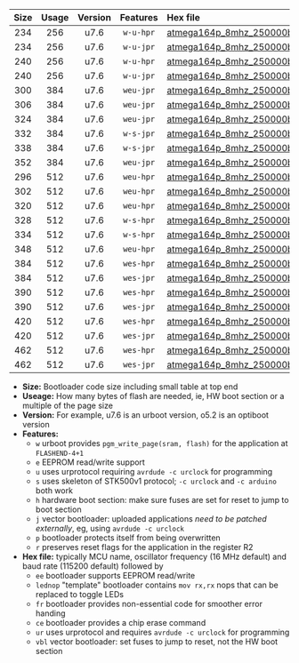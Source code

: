 |Size|Usage|Version|Features|Hex file|
|:-:|:-:|:-:|:-:|:--|
|234|256|u7.6|`w-u-hpr`|[atmega164p_8mhz_250000bps_ur.hex](https://raw.githubusercontent.com/stefanrueger/urboot/main//atmega164p_8mhz_250000bps_ur.hex)|
|234|256|u7.6|`w-u-jpr`|[atmega164p_8mhz_250000bps_ur_vbl.hex](https://raw.githubusercontent.com/stefanrueger/urboot/main//atmega164p_8mhz_250000bps_ur_vbl.hex)|
|240|256|u7.6|`w-u-hpr`|[atmega164p_8mhz_250000bps_lednop_ur.hex](https://raw.githubusercontent.com/stefanrueger/urboot/main//atmega164p_8mhz_250000bps_lednop_ur.hex)|
|240|256|u7.6|`w-u-jpr`|[atmega164p_8mhz_250000bps_lednop_ur_vbl.hex](https://raw.githubusercontent.com/stefanrueger/urboot/main//atmega164p_8mhz_250000bps_lednop_ur_vbl.hex)|
|300|384|u7.6|`weu-jpr`|[atmega164p_8mhz_250000bps_ee_ur_vbl.hex](https://raw.githubusercontent.com/stefanrueger/urboot/main//atmega164p_8mhz_250000bps_ee_ur_vbl.hex)|
|306|384|u7.6|`weu-jpr`|[atmega164p_8mhz_250000bps_ee_lednop_ur_vbl.hex](https://raw.githubusercontent.com/stefanrueger/urboot/main//atmega164p_8mhz_250000bps_ee_lednop_ur_vbl.hex)|
|324|384|u7.6|`weu-jpr`|[atmega164p_8mhz_250000bps_ee_lednop_fr_ur_vbl.hex](https://raw.githubusercontent.com/stefanrueger/urboot/main//atmega164p_8mhz_250000bps_ee_lednop_fr_ur_vbl.hex)|
|332|384|u7.6|`w-s-jpr`|[atmega164p_8mhz_250000bps_vbl.hex](https://raw.githubusercontent.com/stefanrueger/urboot/main//atmega164p_8mhz_250000bps_vbl.hex)|
|338|384|u7.6|`w-s-jpr`|[atmega164p_8mhz_250000bps_lednop_vbl.hex](https://raw.githubusercontent.com/stefanrueger/urboot/main//atmega164p_8mhz_250000bps_lednop_vbl.hex)|
|352|384|u7.6|`weu-jpr`|[atmega164p_8mhz_250000bps_ee_lednop_fr_ce_ur_vbl.hex](https://raw.githubusercontent.com/stefanrueger/urboot/main//atmega164p_8mhz_250000bps_ee_lednop_fr_ce_ur_vbl.hex)|
|296|512|u7.6|`weu-hpr`|[atmega164p_8mhz_250000bps_ee_ur.hex](https://raw.githubusercontent.com/stefanrueger/urboot/main//atmega164p_8mhz_250000bps_ee_ur.hex)|
|302|512|u7.6|`weu-hpr`|[atmega164p_8mhz_250000bps_ee_lednop_ur.hex](https://raw.githubusercontent.com/stefanrueger/urboot/main//atmega164p_8mhz_250000bps_ee_lednop_ur.hex)|
|320|512|u7.6|`weu-hpr`|[atmega164p_8mhz_250000bps_ee_lednop_fr_ur.hex](https://raw.githubusercontent.com/stefanrueger/urboot/main//atmega164p_8mhz_250000bps_ee_lednop_fr_ur.hex)|
|328|512|u7.6|`w-s-hpr`|[atmega164p_8mhz_250000bps.hex](https://raw.githubusercontent.com/stefanrueger/urboot/main//atmega164p_8mhz_250000bps.hex)|
|334|512|u7.6|`w-s-hpr`|[atmega164p_8mhz_250000bps_lednop.hex](https://raw.githubusercontent.com/stefanrueger/urboot/main//atmega164p_8mhz_250000bps_lednop.hex)|
|348|512|u7.6|`weu-hpr`|[atmega164p_8mhz_250000bps_ee_lednop_fr_ce_ur.hex](https://raw.githubusercontent.com/stefanrueger/urboot/main//atmega164p_8mhz_250000bps_ee_lednop_fr_ce_ur.hex)|
|384|512|u7.6|`wes-hpr`|[atmega164p_8mhz_250000bps_ee.hex](https://raw.githubusercontent.com/stefanrueger/urboot/main//atmega164p_8mhz_250000bps_ee.hex)|
|384|512|u7.6|`wes-jpr`|[atmega164p_8mhz_250000bps_ee_vbl.hex](https://raw.githubusercontent.com/stefanrueger/urboot/main//atmega164p_8mhz_250000bps_ee_vbl.hex)|
|390|512|u7.6|`wes-hpr`|[atmega164p_8mhz_250000bps_ee_lednop.hex](https://raw.githubusercontent.com/stefanrueger/urboot/main//atmega164p_8mhz_250000bps_ee_lednop.hex)|
|390|512|u7.6|`wes-jpr`|[atmega164p_8mhz_250000bps_ee_lednop_vbl.hex](https://raw.githubusercontent.com/stefanrueger/urboot/main//atmega164p_8mhz_250000bps_ee_lednop_vbl.hex)|
|420|512|u7.6|`wes-hpr`|[atmega164p_8mhz_250000bps_ee_lednop_fr.hex](https://raw.githubusercontent.com/stefanrueger/urboot/main//atmega164p_8mhz_250000bps_ee_lednop_fr.hex)|
|420|512|u7.6|`wes-jpr`|[atmega164p_8mhz_250000bps_ee_lednop_fr_vbl.hex](https://raw.githubusercontent.com/stefanrueger/urboot/main//atmega164p_8mhz_250000bps_ee_lednop_fr_vbl.hex)|
|462|512|u7.6|`wes-hpr`|[atmega164p_8mhz_250000bps_ee_lednop_fr_ce.hex](https://raw.githubusercontent.com/stefanrueger/urboot/main//atmega164p_8mhz_250000bps_ee_lednop_fr_ce.hex)|
|462|512|u7.6|`wes-jpr`|[atmega164p_8mhz_250000bps_ee_lednop_fr_ce_vbl.hex](https://raw.githubusercontent.com/stefanrueger/urboot/main//atmega164p_8mhz_250000bps_ee_lednop_fr_ce_vbl.hex)|

- **Size:** Bootloader code size including small table at top end
- **Useage:** How many bytes of flash are needed, ie, HW boot section or a multiple of the page size
- **Version:** For example, u7.6 is an urboot version, o5.2 is an optiboot version
- **Features:**
  + `w` urboot provides `pgm_write_page(sram, flash)` for the application at `FLASHEND-4+1`
  + `e` EEPROM read/write support
  + `u` uses urprotocol requiring `avrdude -c urclock` for programming
  + `s` uses skeleton of STK500v1 protocol; `-c urclock` and `-c arduino` both work
  + `h` hardware boot section: make sure fuses are set for reset to jump to boot section
  + `j` vector bootloader: uploaded applications *need to be patched externally*, eg, using `avrdude -c urclock`
  + `p` bootloader protects itself from being overwritten
  + `r` preserves reset flags for the application in the register R2
- **Hex file:** typically MCU name, oscillator frequency (16 MHz default) and baud rate (115200 default) followed by
  + `ee` bootloader supports EEPROM read/write
  + `lednop` "template" bootloader contains `mov rx,rx` nops that can be replaced to toggle LEDs
  + `fr` bootloader provides non-essential code for smoother error handing
  + `ce` bootloader provides a chip erase command
  + `ur` uses urprotocol and requires `avrdude -c urclock` for programming
  + `vbl` vector bootloader: set fuses to jump to reset, not the HW boot section
